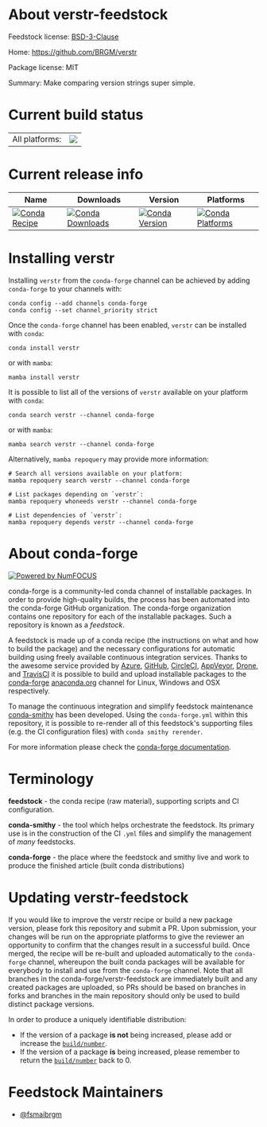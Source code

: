 About verstr-feedstock
======================

Feedstock license: [BSD-3-Clause](https://github.com/conda-forge/verstr-feedstock/blob/main/LICENSE.txt)

Home: https://github.com/BRGM/verstr

Package license: MIT

Summary: Make comparing version strings super simple.

Current build status
====================


<table><tr><td>All platforms:</td>
    <td>
      <a href="https://dev.azure.com/conda-forge/feedstock-builds/_build/latest?definitionId=16094&branchName=main">
        <img src="https://dev.azure.com/conda-forge/feedstock-builds/_apis/build/status/verstr-feedstock?branchName=main">
      </a>
    </td>
  </tr>
</table>

Current release info
====================

| Name | Downloads | Version | Platforms |
| --- | --- | --- | --- |
| [![Conda Recipe](https://img.shields.io/badge/recipe-verstr-green.svg)](https://anaconda.org/conda-forge/verstr) | [![Conda Downloads](https://img.shields.io/conda/dn/conda-forge/verstr.svg)](https://anaconda.org/conda-forge/verstr) | [![Conda Version](https://img.shields.io/conda/vn/conda-forge/verstr.svg)](https://anaconda.org/conda-forge/verstr) | [![Conda Platforms](https://img.shields.io/conda/pn/conda-forge/verstr.svg)](https://anaconda.org/conda-forge/verstr) |

Installing verstr
=================

Installing `verstr` from the `conda-forge` channel can be achieved by adding `conda-forge` to your channels with:

```
conda config --add channels conda-forge
conda config --set channel_priority strict
```

Once the `conda-forge` channel has been enabled, `verstr` can be installed with `conda`:

```
conda install verstr
```

or with `mamba`:

```
mamba install verstr
```

It is possible to list all of the versions of `verstr` available on your platform with `conda`:

```
conda search verstr --channel conda-forge
```

or with `mamba`:

```
mamba search verstr --channel conda-forge
```

Alternatively, `mamba repoquery` may provide more information:

```
# Search all versions available on your platform:
mamba repoquery search verstr --channel conda-forge

# List packages depending on `verstr`:
mamba repoquery whoneeds verstr --channel conda-forge

# List dependencies of `verstr`:
mamba repoquery depends verstr --channel conda-forge
```


About conda-forge
=================

[![Powered by
NumFOCUS](https://img.shields.io/badge/powered%20by-NumFOCUS-orange.svg?style=flat&colorA=E1523D&colorB=007D8A)](https://numfocus.org)

conda-forge is a community-led conda channel of installable packages.
In order to provide high-quality builds, the process has been automated into the
conda-forge GitHub organization. The conda-forge organization contains one repository
for each of the installable packages. Such a repository is known as a *feedstock*.

A feedstock is made up of a conda recipe (the instructions on what and how to build
the package) and the necessary configurations for automatic building using freely
available continuous integration services. Thanks to the awesome service provided by
[Azure](https://azure.microsoft.com/en-us/services/devops/), [GitHub](https://github.com/),
[CircleCI](https://circleci.com/), [AppVeyor](https://www.appveyor.com/),
[Drone](https://cloud.drone.io/welcome), and [TravisCI](https://travis-ci.com/)
it is possible to build and upload installable packages to the
[conda-forge](https://anaconda.org/conda-forge) [anaconda.org](https://anaconda.org/)
channel for Linux, Windows and OSX respectively.

To manage the continuous integration and simplify feedstock maintenance
[conda-smithy](https://github.com/conda-forge/conda-smithy) has been developed.
Using the ``conda-forge.yml`` within this repository, it is possible to re-render all of
this feedstock's supporting files (e.g. the CI configuration files) with ``conda smithy rerender``.

For more information please check the [conda-forge documentation](https://conda-forge.org/docs/).

Terminology
===========

**feedstock** - the conda recipe (raw material), supporting scripts and CI configuration.

**conda-smithy** - the tool which helps orchestrate the feedstock.
                   Its primary use is in the construction of the CI ``.yml`` files
                   and simplify the management of *many* feedstocks.

**conda-forge** - the place where the feedstock and smithy live and work to
                  produce the finished article (built conda distributions)


Updating verstr-feedstock
=========================

If you would like to improve the verstr recipe or build a new
package version, please fork this repository and submit a PR. Upon submission,
your changes will be run on the appropriate platforms to give the reviewer an
opportunity to confirm that the changes result in a successful build. Once
merged, the recipe will be re-built and uploaded automatically to the
`conda-forge` channel, whereupon the built conda packages will be available for
everybody to install and use from the `conda-forge` channel.
Note that all branches in the conda-forge/verstr-feedstock are
immediately built and any created packages are uploaded, so PRs should be based
on branches in forks and branches in the main repository should only be used to
build distinct package versions.

In order to produce a uniquely identifiable distribution:
 * If the version of a package **is not** being increased, please add or increase
   the [``build/number``](https://docs.conda.io/projects/conda-build/en/latest/resources/define-metadata.html#build-number-and-string).
 * If the version of a package **is** being increased, please remember to return
   the [``build/number``](https://docs.conda.io/projects/conda-build/en/latest/resources/define-metadata.html#build-number-and-string)
   back to 0.

Feedstock Maintainers
=====================

* [@fsmaibrgm](https://github.com/fsmaibrgm/)

